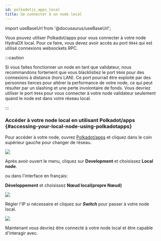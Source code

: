 ```yaml
---
id: polkadotjs_apps_local 
title: Se connecter à un node local 
---
```


import useBaseUrl from '@docusaurus/useBaseUrl';

Vous pouvez utiliser Polkadot/apps pour vous connecter à votre node HydraDX local. Pour ce faire, vous devez avoir accès au port `9944` qui est utilisé connexions websockets RPC.

:::caution

Si vous faites fonctionner un node en tant que validateur, nous recommandons fortement que vous blacklistiez le port `9944` pour des connexions à distance (hors LAN). Ce port pourrait être exploité par des personnes tierces pour altérer la performance de votre node, ce qui peut résulter par un slashing et une perte involontaire de fonds. Vous devriez utiliser le port `9944`  pour vous connecter à votre node validateur seulement quand le node est dans votre réseau local.

:::

### Accéder à votre  node local en utilisant Polkadot/apps {#accessing-your-local-node-using-polkadotapps}

Pour accéder à votre node, ouvrez [Polkadot/apps](https://polkadot.js.org/apps/) et cliquez dans le coin supérieur gauche pour changer de réseau.

<div>
  <img src={useBaseUrl('/polkadotjs-apps/PolkadotJS-APPS-1.png')} />
</div>

Après avoir ouvert le menu, cliquez sur **Development** et choisissez **Local node**.

ou dans l'interface en français: 

**Développement** et choisissez **Nœud local(propre Nœud)**
<div style={{textAlign: 'center'}}>
  <img src={useBaseUrl('/polkadotjs-apps/local-1.png')} />
</div>

Régler l'IP si nécessaire et cliquez sur ***Switch*** pour passer à votre node local.

<div style={{textAlign: 'center'}}>
  <img src={useBaseUrl('/polkadotjs-apps/local-2.png')} />
</div>

Maintenant vous devriez être connecté à votre node local et être capable d'interagir avec.
